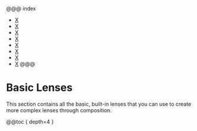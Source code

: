 @@@ index
* [X](field.md)
* [X](fields.md)
* [X](allFields.md)
* [X](item.md)
* [X](items.md)
* [X](narrow.md)
* [X](focus.md)
* [X](root.md)
@@@

# Basic Lenses

This section contains all the basic, built-in lenses that you can use to 
create more complex lenses through composition.

@@toc { depth=4 }
